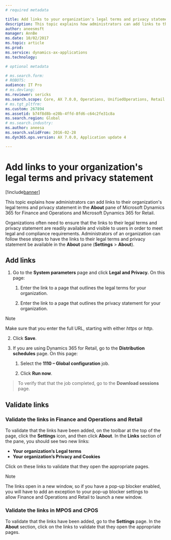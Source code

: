 ```yaml
---
# required metadata

title: Add links to your organization's legal terms and privacy statement
description: This topic explains how administrators can add links to their organization's legal terms and privacy statement in the <strong>About</strong> pane of Microsoft Dynamics 365 for Finance and Operations and Microsoft Dynamics 365 for Retail.
author: aneesmsft
manager: AnnBe
ms.date: 10/02/2017
ms.topic: article
ms.prod: 
ms.service: dynamics-ax-applications
ms.technology: 

# optional metadata

# ms.search.form: 
# ROBOTS: 
audience: IT Pro
# ms.devlang: 
ms.reviewer: sericks
ms.search.scope: Core, AX 7.0.0, Operations, UnifiedOperations, Retail
# ms.tgt_pltfrm: 
ms.custom: 267894
ms.assetid: b74f8d8b-e20b-4ffd-8fd6-c64c2fe31c8a
ms.search.region: Global
# ms.search.industry: 
ms.author: aneesa
ms.search.validFrom: 2016-02-28
ms.dyn365.ops.version: AX 7.0.0, Application update 4

---
```


# Add links to your organization's legal terms and privacy statement

[!include[banner](../includes/banner.md)]


This topic explains how administrators can add links to their organization's legal terms and privacy statement in the <strong>About</strong> pane of Microsoft Dynamics 365 for Finance and Operations and Microsoft Dynamics 365 for Retail.

Organizations often need to ensure that the links to their legal terms and privacy statement are readily available and visible to users in order to meet legal and compliance requirements. Administrators of an organization can follow these steps to have the links to their legal terms and privacy statement be available in the **About** pane (**Settings** &gt; **About**).

## Add links
1.  Go to the **System parameters** page and click **Legal and Privacy.** On this page:

    1.  Enter the link to a page that outlines the legal terms for your organization.

    2.  Enter the link to a page that outlines the privacy statement for your organization.

> [!NOTE]
> Make sure that you enter the full URL, starting with either *https* or *http*.

2.  Click **Save**.

3.  If you are using Dynamics 365 for Retail, go to the **Distribution
    schedules** page. On this page:

    1.  Select the **1110 – Global configuration** job.

    2.  Click **Run now**.

>   To verify that that the job completed, go to the **Download sessions** page.


## Validate links

### Validate the links in Finance and Operations and Retail
To validate that the links have been added, on the toolbar at the top of the page, click the **Settings** icon, and then click **About**. In the **Links** section of the pane, you should see two new links:

-   **Your organization’s Legal terms**
-   **Your organization’s Privacy and Cookies**

Click on these links to validate that they open the appropriate pages. 

> [!NOTE]
> The links open in a new window, so if you have a pop-up blocker enabled, you will have to add an exception to your pop-up blocker settings to allow Finance and Operations and Retail to launch a new window.

### Validate the links in MPOS and CPOS
To validate that the links have been added, go to the **Settings** page. In the **About** section, click on the links to validate that they open the appropriate pages.




